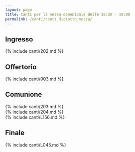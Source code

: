 ```yaml
---
layout: page
title: Canti per la messa domenicale delle 18:30 - 19:00
permalink: /canti/canti_diciotto_mezza/
---
```


## Ingresso
{% include canti/202.md %}   

## Offertorio
{% include canti/003.md %}   

## Comunione   
{% include canti/203.md %}   
{% include canti/204.md %}   
{% include canti/L156.md %}   

## Finale
{% include canti/L045.md %}   
